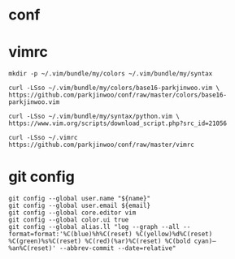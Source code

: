 conf
====

# vimrc

    mkdir -p ~/.vim/bundle/my/colors ~/.vim/bundle/my/syntax
    
    curl -LSso ~/.vim/bundle/my/colors/base16-parkjinwoo.vim \
    https://github.com/parkjinwoo/conf/raw/master/colors/base16-parkjinwoo.vim
    
    curl -LSso ~/.vim/bundle/my/syntax/python.vim \
    https://www.vim.org/scripts/download_script.php?src_id=21056
    
    curl -LSso ~/.vimrc https://github.com/parkjinwoo/conf/raw/master/vimrc

# git config

    git config --global user.name "${name}"
    git config --global user.email ${email}
    git config --global core.editor vim
    git config --global color.ui true
    git config --global alias.ll "log --graph --all --format=format:'%C(blue)%h%C(reset) %C(yellow)%d%C(reset) %C(green)%s%C(reset) %C(red)(%ar)%C(reset) %C(bold cyan)— %an%C(reset)' --abbrev-commit --date=relative"
